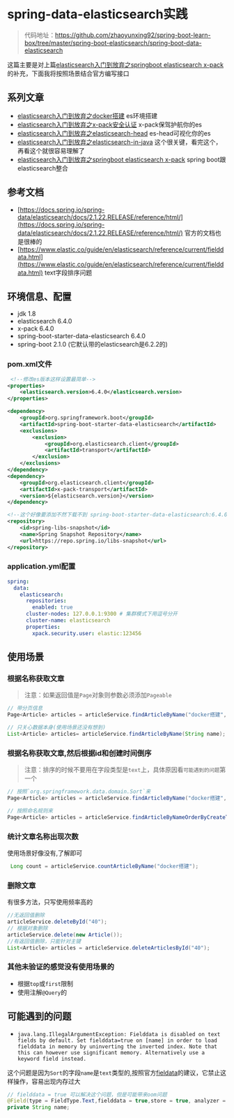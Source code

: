# spring-data-elasticsearch实践

> 代码地址：https://github.com/zhaoyunxing92/spring-boot-learn-box/tree/master/spring-boot-elasticsearch/spring-boot-data-elasticsearch

这篇主要是对上篇[elasticsearch入门到放弃之springboot elasticsearch x-pack](https://www.jianshu.com/p/7019d93219f5)的补充，下面我将按照场景结合官方编写接口

## 系列文章

* [elasticsearch入门到放弃之docker搭建](https://www.jianshu.com/p/ba7caa5bed53) es环境搭建
* [elasticsearch入门到放弃之x-pack安全认证](https://www.jianshu.com/p/3b01817996c8) x-pack保驾护航你的es
* [elasticsearch入门到放弃之elasticsearch-head](https://www.jianshu.com/p/80bb53bc1256) es-head可视化你的es
* [elasticsearch入门到放弃之elasticsearch-in-java](https://www.jianshu.com/p/9f6f7f67df4e) 这个很关键，看完这个，再看这个就很容易理解了
* [elasticsearch入门到放弃之springboot elasticsearch x-pack](https://www.jianshu.com/p/7019d93219f5) spring boot跟elasticsearch整合

## 参考文档

* [https://docs.spring.io/spring-data/elasticsearch/docs/2.1.22.RELEASE/reference/html/](https://docs.spring.io/spring-data/elasticsearch/docs/2.1.22.RELEASE/reference/html/) 官方的文档也是很棒的
* [https://www.elastic.co/guide/en/elasticsearch/reference/current/fielddata.html](https://www.elastic.co/guide/en/elasticsearch/reference/current/fielddata.html) text字段排序问题

## 环境信息、配置

* jdk 1.8
* elasticsearch 6.4.0
* x-pack 6.4.0
* spring-boot-starter-data-elasticsearch 6.4.0
* spring-boot 2.1.0 (它默认带的elasticsearch是6.2.2的)

### pom.xml文件

```xml
 <!--修改es版本这样设置最简单-->
<properties>
    <elasticsearch.version>6.4.0</elasticsearch.version>
</properties>

<dependency>
    <groupId>org.springframework.boot</groupId>
    <artifactId>spring-boot-starter-data-elasticsearch</artifactId>
    <exclusions>
        <exclusion>
            <groupId>org.elasticsearch.client</groupId>
            <artifactId>transport</artifactId>
        </exclusion>
    </exclusions>
</dependency>
<dependency>
    <groupId>org.elasticsearch.client</groupId>
    <artifactId>x-pack-transport</artifactId>
    <version>${elasticsearch.version}</version>
</dependency>

<!--这个好像要添加不然下载不到 spring-boot-starter-data-elasticsearch:6.4.0 -->
<repository>
    <id>spring-libs-snapshot</id>
    <name>Spring Snapshot Repository</name>
    <url>https://repo.spring.io/libs-snapshot</url>
</repository>
```

### application.yml配置

```yaml
spring:
  data:
    elasticsearch:
      repositories:
        enabled: true
      cluster-nodes: 127.0.0.1:9300 # 集群模式下用逗号分开
      cluster-name: elasticsearch
      properties:
        xpack.security.user: elastic:123456
```

## 使用场景

### 根据名称获取文章

> 注意：如果返回值是`Page`对象则参数必须添加`Pageable`

```java
// 带分页信息 
Page<Article> articles = articleService.findArticleByName("docker搭建", PageRequest.of(0, 5));

// 只关心数据本身(使用场景还没有想到)
List<Article> articles= articleService.findArticleByName(String name);
```

### 根据名称获取文章,然后根据id和创建时间倒序

> 注意：排序的时候不要用在字段类型是`text`上，具体原因看`可能遇到的问题`第一个

```java
// 按照`org.springframework.data.domain.Sort`来
Page<Article> articles = articleService.findArticleByName("docker搭建", PageRequest.of(0, 5,Sort.by(Sort.Direction.DESC,"id","createTime")));

// 按照命名规则来
Page<Article> articles = articleService.findArticleByNameOrderByCreateTimeDesc("docker搭建", PageRequest.of(0, 5));
```

### 统计文章名称出现次数

使用场景好像没有,了解即可
```java
 Long count = articleService.countArticleByName("docker搭建");
```
### 删除文章

有很多方法，只写使用频率高的

```java
//无返回值删除
articleService.deleteById("40");
// 根据对象删除
articleService.delete(new Article());
//有返回值删除，只能针对主键
List<Article> articles = articleService.deleteArticlesById("40");
```
### 其他未验证的感觉没有使用场景的
 
 * 根据`top`或`first`限制
 * 使用注解`@Query`的
 
## 可能遇到的问题

* `java.lang.IllegalArgumentException: Fielddata is disabled on text fields by default. Set fielddata=true on [name] in order to load fielddata in memory by uninverting the inverted index. Note that this can however use significant memory. Alternatively use a keyword field instead.`

 这个问题是因为`Sort`的字段`name`是`text`类型的,按照官方[fieldata](https://www.elastic.co/guide/en/elasticsearch/reference/current/fielddata.html)的建议，它禁止这样操作，容易出现内存过大
 ```java
 // fielddata = true 可以解决这个问题，但是可能带来oom问题
 @Field(type = FieldType.Text,fielddata = true,store = true, analyzer = "ik_smart", searchAnalyzer = "ik_max_word")
 private String name;
 ```